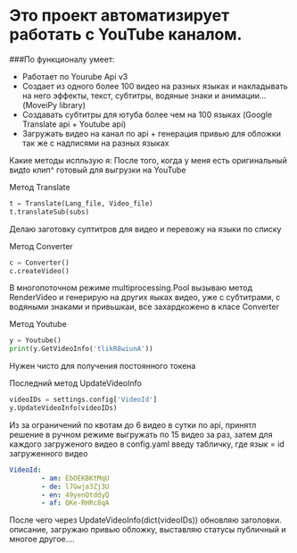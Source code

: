 # Это проект автоматизирует работать с YouTube каналом.

###По функционалу умеет:
- Работает по Yourube Api v3
- Создает из одного более 100 видео на разных языках и накладывать на него эффекты, текст, субтитры, водяные знаки и анимации... (MoveiPy library)
- Создавать субтитры для ютуба более чем на 100 языках (Google Translate api + Youtube api)
- Загружать видео на канал по api + генерация привью для обложки так же с надписями на разных языках

Какие методы испльзую я:
После того, когда у меня есть оригинальный видtо клип^ готовый для выгрузки на YouTube

Метод Translate
```python
t = Translate(Lang_file, Video_file)
t.translateSub(subs)
```
Делаю заготовку суптитров для видео и перевожу на языки по списку

Метод Converter
```python
c = Converter()
c.createVideo()
```
В многопоточном режиме multiprocessing.Pool вызываю метод RenderVideo и генерирую на других яыках видео, уже с субтитрами, с водяными знаками и привьшкаи, все захардкожено в класе Converter

Метод Youtube
```python
y = Youtube()
print(y.GetVideoInfo('tlikR8wiunA'))
```
Нужен чисто для получения постоянного токена

Последний метод UpdateVideoInfo
```python
videoIDs = settings.config['VideoId']
y.UpdateVideoInfo(videoIDs)
```
Из за ограничений по квотам до 6 видео в сутки по api, принятл решение в ручном режиме выгружать по 15 видео за раз, затем для каждого загруженого видео в config.yaml введу табличку, где язык = id загруженного видео
```yaml
VideoId:
        - am: EbOEKBKtMqU
        - de: l7Gwja3Zj3U
        - en: 49yenQtddyQ
        - af: QKe-RHRc8qA
```
После чего через UpdateVideoInfo(dict(videoIDs)) обновляю заголовки. описание, загружаю привью обложку, выставляю статусы публичный и многое другое....


